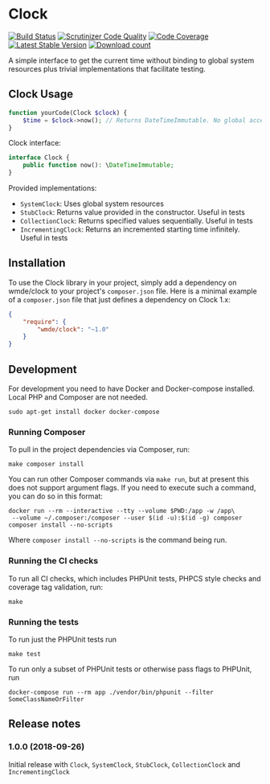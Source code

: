 # Clock

[![Build Status](https://travis-ci.com/wmde/Clock.svg?branch=master)](https://travis-ci.com/wmde/Clock)
[![Scrutinizer Code Quality](https://scrutinizer-ci.com/g/wmde/Clock/badges/quality-score.png?b=master)](https://scrutinizer-ci.com/g/wmde/Clock/?branch=master)
[![Code Coverage](https://scrutinizer-ci.com/g/wmde/Clock/badges/coverage.png?b=master)](https://scrutinizer-ci.com/g/wmde/Clock/?branch=master)
[![Latest Stable Version](https://poser.pugx.org/wmde/clock/version.png)](https://packagist.org/packages/wmde/clock)
[![Download count](https://poser.pugx.org/wmde/clock/d/total.png)](https://packagist.org/packages/wmde/clock)

A simple interface to get the current time without binding to global system resources plus trivial implementations that facilitate testing.

## Clock Usage

```php
function yourCode(Clock $clock) {
    $time = $clock->now(); // Returns DateTimeImmutable. No global access and easily testable
}
```

Clock interface:

```php
interface Clock {
    public function now(): \DateTimeImmutable;
}
```

Provided implementations:

* `SystemClock`: Uses global system resources
* `StubClock`: Returns value provided in the constructor. Useful in tests
* `CollectionClock`: Returns specified values sequentially. Useful in tests
* `IncrementingClock`: Returns an incremented starting time infinitely. Useful in tests

## Installation

To use the Clock library in your project, simply add a dependency on wmde/clock
to your project's `composer.json` file. Here is a minimal example of a `composer.json`
file that just defines a dependency on Clock 1.x:

```json
{
    "require": {
        "wmde/clock": "~1.0"
    }
}
```

## Development

For development you need to have Docker and Docker-compose installed. Local PHP and Composer are not needed.

    sudo apt-get install docker docker-compose

### Running Composer

To pull in the project dependencies via Composer, run:

    make composer install

You can run other Composer commands via `make run`, but at present this does not support argument flags.
If you need to execute such a command, you can do so in this format:

    docker run --rm --interactive --tty --volume $PWD:/app -w /app\
     --volume ~/.composer:/composer --user $(id -u):$(id -g) composer composer install --no-scripts

Where `composer install --no-scripts` is the command being run.

### Running the CI checks

To run all CI checks, which includes PHPUnit tests, PHPCS style checks and coverage tag validation, run:

    make
    
### Running the tests

To run just the PHPUnit tests run

    make test

To run only a subset of PHPUnit tests or otherwise pass flags to PHPUnit, run

    docker-compose run --rm app ./vendor/bin/phpunit --filter SomeClassNameOrFilter

## Release notes

### 1.0.0 (2018-09-26)

Initial release with `Clock`, `SystemClock`, `StubClock`, `CollectionClock` and `IncrementingClock`
